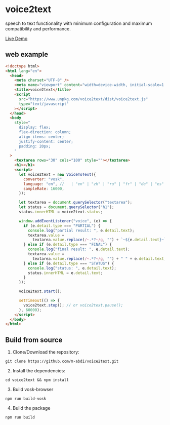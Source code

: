 # voice2text

speech to text functionality with minimum configuration and maximum compatibility and performance.

[Live Demo](https://voice2text.mehdiabdi.com/)

## web example

```html
<!doctype html>
<html lang="en">
  <head>
    <meta charset="UTF-8" />
    <meta name="viewport" content="width=device-width, initial-scale=1.0" />
    <title>voice2text</title>
    <script
      src="https://www.unpkg.com/voice2text/dist/voice2text.js"
      type="text/javascript"
    ></script>
  </head>
  <body
    style="
      display: flex;
      flex-direction: column;
      align-items: center;
      justify-content: center;
      padding: 20px;
    "
  >
    <textarea rows="30" cols="100" style=""></textarea>
    <h1></h1>
    <script>
      let voice2text = new VoiceToText({
        converter: "vosk",
        language: "en", //   | "en" | "zh" | "ru" | "fr" | "de" | "es" | "pt" | "tr" | "vi" | "it" | "nl" | "ca" | "ar" | "fa" | "uk" | "kk" | "ja" | "eo" | "hi" | "cs" | "pl" | "uz" | "ko" | "br"
        sampleRate: 16000,
      });

      let textarea = document.querySelector("textarea");
      let status = document.querySelector("h1");
      status.innerHTML = voice2text.status;

      window.addEventListener("voice", (e) => {
        if (e.detail.type === "PARTIAL") {
          console.log("partial result: ", e.detail.text);
          textarea.value =
            textarea.value.replace(/~.*?~/g, "") + `~${e.detail.text}~`;
        } else if (e.detail.type === "FINAL") {
          console.log("final result: ", e.detail.text);
          textarea.value =
            textarea.value.replace(/~.*?~/g, "") + " " + e.detail.text;
        } else if (e.detail.type === "STATUS") {
          console.log("status: ", e.detail.text);
          status.innerHTML = e.detail.text;
        }
      });

      voice2text.start();

      setTimeout(() => {
        voice2text.stop(); // or voice2text.pause();
      }, 60000);
    </script>
  </body>
</html>
```

## Build from source

1. Clone/Download the repository:

```
git clone https://github.com/m-abdi/voice2text.git
```

2. Install the dependencies:

```
cd voice2text && npm install
```

3. Build vosk-browser

```
npm run build-vosk
```

4. Build the package

```
npm run build
```
